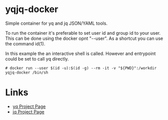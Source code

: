 # yqjq-docker
Simple container for yq and jq JSON/YAML tools.

To run the container it's preferable to set user id and group id to your user. This can be done using the docker opnt "--user". As a shortcut you can use the command id(1). 

In this example the an interactive shell is called. However and entrypoint could be set to call yq directly. 

`# docker run --user $(id -u):$(id -g) --rm -it -v "${PWD}":/workdir  yqjq-docker /bin/sh`

# Links

 - [yq Project Page](https://kislyuk.github.io/yq)
 - [jq Project Page](https://stedolan.github.io/jq/)
